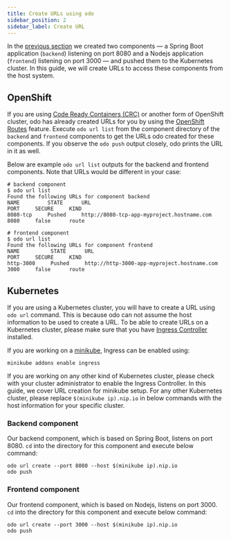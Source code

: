 ```yaml
---
title: Create URLs using odo
sidebar_position: 2
sidebar_label: Create URL
---
```


In the [previous section](./create-component) we created two components — a Spring Boot application (`backend`) listening on port 8080 and a Nodejs application (`frontend`) listening on port 3000 — and pushed them to the Kubernetes cluster. In this guide, we will create URLs to access these components from the host system.

## OpenShift

If you are using [Code Ready Containers (CRC)](https://github.com/code-ready/crc) or another form of OpenShift cluster, odo has already created URLs for you by using the [OpenShift Routes](https://docs.openshift.com/container-platform/latest/networking/routes/route-configuration.html) feature. Execute `odo url list` from the component directory of the `backend` and `frontend` components to get the URLs odo created for these components. If you observe the `odo push` output closely, odo prints the URL in it as well.

Below are example `odo url list` outputs for the backend and frontend components. Note that URLs would be different in your case:

```shell
# backend component
$ odo url list
Found the following URLs for component backend
NAME         STATE      URL                                            PORT     SECURE     KIND
8080-tcp     Pushed     http://8080-tcp-app-myproject.hostname.com     8080     false      route

# frontend component
$ odo url list
Found the following URLs for component frontend
NAME          STATE      URL                                             PORT     SECURE     KIND
http-3000     Pushed     http://http-3000-app-myproject.hostname.com     3000     false      route

```

## Kubernetes

If you are using a Kubernetes cluster, you will have to create a URL using `odo url` command. This is because odo can not assume the host information to be used to create a URL. To be able to create URLs on a Kubernetes cluster, please make sure that you have [Ingress Controller](https://kubernetes.io/docs/concepts/services-networking/ingress-controllers/) installed.

If you are working on a [minikube](../getting-started/cluster-setup/kubernetes), Ingress can be enabled using:
```shell
minikube addons enable ingress
```

If you are working on any other kind of Kubernetes cluster, please check with your cluster administrator to enable the Ingress Controller. In this guide, we cover URL creation for minikube setup. For any other Kubernetes cluster, please replace `$(minikube ip).nip.io` in below commands with the host information for your specific cluster.

### Backend component

Our backend component, which is based on Spring Boot, listens on port 8080. `cd` into the directory for this component and execute below command:

```shell
odo url create --port 8080 --host $(minikube ip).nip.io
odo push
```

### Frontend component

Our frontend component, which is based on Nodejs, listens on port 3000. `cd` into the directory for this component and execute below command:

```shell
odo url create --port 3000 --host $(minikube ip).nip.io
odo push
```